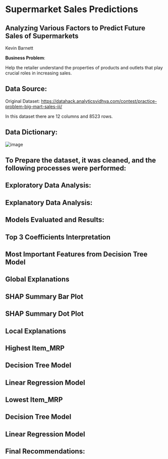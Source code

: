 # Supermarket Sales Predictions

## Analyzing Various Factors to Predict Future Sales of Supermarkets

Kevin Barnett

**Business Problem**:

Help the retailer understand the properties of products and outlets that play crucial roles in increasing sales.
 
## Data Source:

 Original Dataset: https://datahack.analyticsvidhya.com/contest/practice-problem-big-mart-sales-iii/
 
 In this dataset there are 12 columns and 8523 rows.
 
 ## Data Dictionary:
 
 ![image](https://user-images.githubusercontent.com/103015330/224993248-db3d7178-c2fb-4065-bf12-1a7bd38e2846.png)

## To Prepare the dataset, it was cleaned, and the following processes were performed:

## Exploratory Data Analysis:



## Explanatory Data Analysis:



## Models Evaluated and Results:



## Top 3 Coefficients Interpretation


## Most Important Features from Decision Tree Model

 
## Global Explanations
## SHAP Summary Bar Plot


## SHAP Summary Dot Plot


## Local Explanations



## Highest Item_MRP
## Decision Tree Model


## Linear Regression Model

## Lowest Item_MRP
## Decision Tree Model


## Linear Regression Model


## Final Recommendations:
